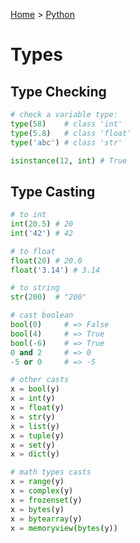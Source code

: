 [Home](../../README.md) > [Python](./README.md)

# Types

## Type Checking

```python
# check a variable type:
type(58)    # class 'int'
type(5.8)   # class 'float'
type('abc') # class 'str'

isinstance(12, int) # True
```

## Type Casting

```python
# to int
int(20.5) # 20
int('42') # 42

# to float
float(20) # 20.0
float('3.14') # 3.14

# to string
str(200)  # "200"

# cast boolean
bool(0)     # => False
bool(4)     # => True
bool(-6)    # => True
0 and 2     # => 0
-5 or 0     # => -5

# other casts
x = bool(y)
x = int(y)
x = float(y)
x = str(y)
x = list(y)
x = tuple(y)
x = set(y)
x = dict(y)

# math types casts
x = range(y)
x = complex(y)
x = frozenset(y)
x = bytes(y)
x = bytearray(y)
x = memoryview(bytes(y))
```
